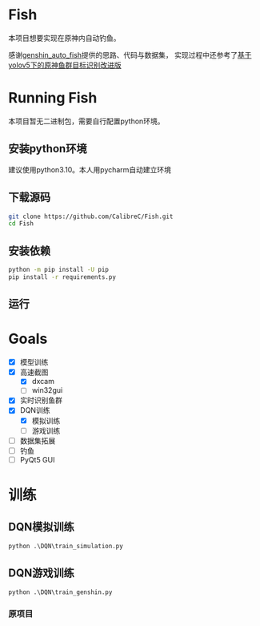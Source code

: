 # Fish
本项目想要实现在原神内自动钓鱼。

感谢[genshin_auto_fish](https://github.com/7eu7d7/genshin_auto_fish)提供的思路、代码与数据集，
实现过程中还参考了[基于yolov5下的原神鱼群目标识别改进版](https://www.bilibili.com/video/BV1dF411i7d7/?spm_id_from=333.999.0.0&vd_source=e676528ca871aca19979ddeb9404c414)

# Running Fish

本项目暂无二进制包，需要自行配置python环境。

## 安装python环境
建议使用python3.10。本人用pycharm自动建立环境

## 下载源码
```bash
git clone https://github.com/CalibreC/Fish.git
cd Fish
```

## 安装依赖
```bash
python -m pip install -U pip
pip install -r requirements.py
```

## 运行


# Goals

- [x] 模型训练
- [x] 高速截图
  - [x] dxcam
  - [ ] win32gui
- [x] 实时识别鱼群
- [x] DQN训练
  - [x] 模拟训练
  - [ ] 游戏训练
- [ ] 数据集拓展
- [ ] 钓鱼
- [ ] PyQt5 GUI

# 训练
## DQN模拟训练
```python
python .\DQN\train_simulation.py
```

## DQN游戏训练
```python
python .\DQN\train_genshin.py
```
### 原项目

